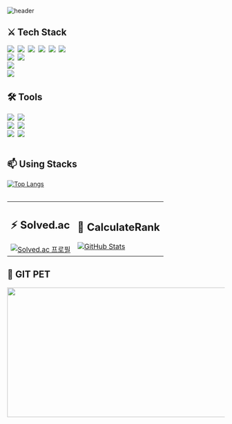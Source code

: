 ![header](https://capsule-render.vercel.app/api?type=Cylinder&text=Kwak%20Hyo%20Jae&fontColor=black&fontSize=30&color=DCDCDC)

<table>
  <tr>
    <div class="Web_Front_lang">
      <h2>⚔ Tech Stack</h2>
      <img src="https://img.shields.io/badge/html5-E34F26.svg?style=for-the-badge&logo=html5&logoColor=white" />&nbsp
      <img src="https://img.shields.io/badge/css3-1572B6.svg?style=for-the-badge&logo=css&logoColor=white" />&nbsp
      <img src="https://img.shields.io/badge/javascript-F7DF1E.svg?style=for-the-badge&logo=javascript&logoColor=black" />&nbsp
      <img src="https://img.shields.io/badge/typescript-3178C6.svg?style=for-the-badge&logo=typescript&logoColor=black" />&nbsp
      <img src="https://img.shields.io/badge/TailWind CSS-06B6D4.svg?style=for-the-badge&logo=tailwindcss&logoColor=black" />&nbsp
      <img src="https://img.shields.io/badge/NEXT.js-green.svg?style=for-the-badge&logo=nextdotjs&logoColor=black" />&nbsp
    </div>
    <div class="Web_Front_Framework">
      <img src="https://img.shields.io/badge/vue-00A82D.svg?style=for-the-badge&logo=VUE.js&logoColor=#4FC08D" />&nbsp
      <img src="https://img.shields.io/badge/REACT-61DAFB.svg?style=for-the-badge&logo=REACT&logoColor=black" />&nbsp
    </div>
    <div class="Web_Back_lang">
      <img src="https://img.shields.io/badge/java-00B388.svg?style=for-the-badge&logo=OpenJDK&logoColor=black" />&nbsp
    </div>
    <div class="Data_lang">
      <img src="https://img.shields.io/badge/mysql-4479A1.svg?style=for-the-badge&logo=MYSQL&logoColor=black" />&nbsp
    </div>
  </tr>
  <tr>
    <div class="Source_tools">
      <h2>🛠 Tools</h2>
      <img src="https://img.shields.io/badge/git-F05033.svg?style=for-the-badge&logo=git&logoColor=white" />&nbsp
      <img src="https://img.shields.io/badge/openAI-412991.svg?style=for-the-badge&logo=openai&logoColor=white" />&nbsp
    </div>
    <div class="Web_tools">
      <img src="https://img.shields.io/badge/github-181717.svg?style=for-the-badge&logo=github&logoColor=white" />&nbsp
      <img src="https://img.shields.io/badge/Notion-F3F3F3.svg?style=for-the-badge&logo=notion&logoColor=black" />&nbsp
    </div>
    <div class="Idle">
      <img src="https://img.shields.io/badge/IntelliJ IDEA-red.svg?style=for-the-badge&logo=intellijidea&logoColor=white" />&nbsp
      <img src="https://img.shields.io/badge/Figma-F24E1E.svg?style=for-the-badge&logo=Figma&logoColor=white" />&nbsp
    </div>
  </tr>
</table>

<table>
  <tr>
    <div>
      <h2>📫 Using Stacks</h2>
      <a href="https://github.com/REVE97">
        <img src="https://github-readme-stats.vercel.app/api/top-langs/?username=REVE97&layout=compact&exclude_repo=SW_project" alt="Top Langs" />
      </a>
    </div>
  </tr>
</table>

<table>
  <tr>
    <td>
      <h2>⚡ Solved.ac</h2>
      <a href="https://solved.ac/gywo9675">
        <img src="http://mazassumnida.wtf/api/v2/generate_badge?boj=gywo9675" alt="Solved.ac 프로필" />
      </a>
    </td>
    <td>
      <h2>🔭 CalculateRank</h2>
    <a href="https://github.com/REVE97">
      <img src="https://github-readme-stats.vercel.app/api?username=REVE97&show_icons=true&theme=dracula" alt="GitHub Stats" />
    </a>
    </td>
  </tr>
</table>

<table id = "Git Pet">
  <h2>🐾 GIT PET</h2>
  <a href="https://www.gitanimals.org/en_US?utm_medium=image&utm_source=REVE97&utm_content=farm">
    <img src="https://render.gitanimals.org/farms/REVE97"
      width="1000"
      height="300"
    />
  </a>
</table>
